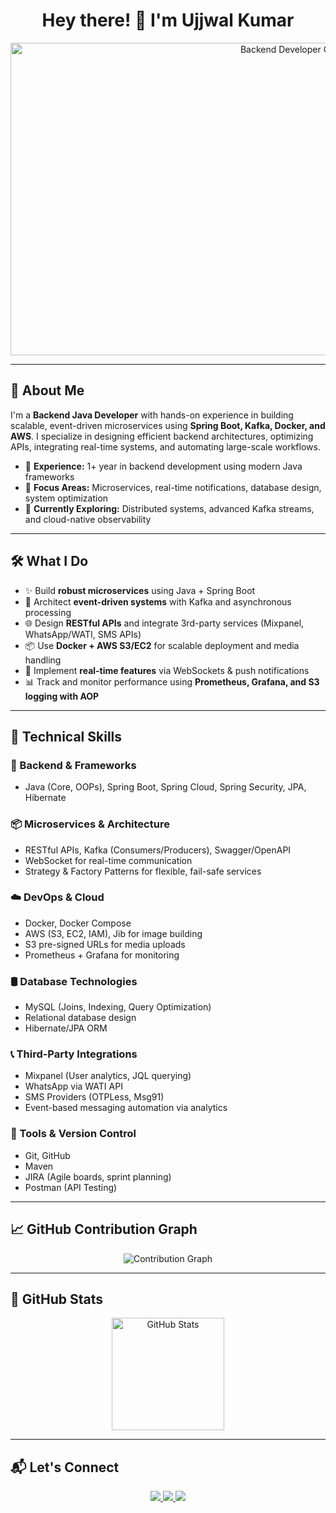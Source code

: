 <h1 align="center">Hey there! 👋 I'm Ujjwal Kumar</h1>

<p align="center">
  <img src="https://miro.medium.com/v2/resize:fit:1100/format:webp/1*MmlUmaa0oRxkQXzrKghdMQ.gif" width="900" height="500" alt="Backend Developer Coding">
</p>

---

## 🚀 About Me  

I'm a **Backend Java Developer** with hands-on experience in building scalable, event-driven microservices using **Spring Boot, Kafka, Docker, and AWS**. I specialize in designing efficient backend architectures, optimizing APIs, integrating real-time systems, and automating large-scale workflows.

- 🔹 **Experience:** 1+ year in backend development using modern Java frameworks  
- 🔹 **Focus Areas:** Microservices, real-time notifications, database design, system optimization  
- 🔹 **Currently Exploring:** Distributed systems, advanced Kafka streams, and cloud-native observability

---

## 🛠️ What I Do  

- ✨ Build **robust microservices** using Java + Spring Boot  
- 🧩 Architect **event-driven systems** with Kafka and asynchronous processing  
- 🌐 Design **RESTful APIs** and integrate 3rd-party services (Mixpanel, WhatsApp/WATI, SMS APIs)  
- 📦 Use **Docker + AWS S3/EC2** for scalable deployment and media handling  
- 🧠 Implement **real-time features** via WebSockets & push notifications  
- 📊 Track and monitor performance using **Prometheus, Grafana, and S3 logging with AOP**

---

## 💼 Technical Skills  

### 🧱 Backend & Frameworks  
- Java (Core, OOPs), Spring Boot, Spring Cloud, Spring Security, JPA, Hibernate  

### 📦 Microservices & Architecture  
- RESTful APIs, Kafka (Consumers/Producers), Swagger/OpenAPI  
- WebSocket for real-time communication  
- Strategy & Factory Patterns for flexible, fail-safe services  

### ☁️ DevOps & Cloud  
- Docker, Docker Compose  
- AWS (S3, EC2, IAM), Jib for image building  
- S3 pre-signed URLs for media uploads  
- Prometheus + Grafana for monitoring  

### 🛢️ Database Technologies  
- MySQL (Joins, Indexing, Query Optimization)  
- Relational database design  
- Hibernate/JPA ORM  

### 📞 Third-Party Integrations  
- Mixpanel (User analytics, JQL querying)  
- WhatsApp via WATI API  
- SMS Providers (OTPLess, Msg91)  
- Event-based messaging automation via analytics  

### 🔧 Tools & Version Control  
- Git, GitHub  
- Maven  
- JIRA (Agile boards, sprint planning)  
- Postman (API Testing)

---

## 📈 GitHub Contribution Graph  

<p align="center">
  <img src="https://github-readme-activity-graph.vercel.app/graph?username=ujjwalsnoodifyy&theme=react-dark&hide_border=true&area=true" alt="Contribution Graph">
</p>

---

## 📌 GitHub Stats  

<p align="center">
  <img src="https://github-readme-streak-stats.herokuapp.com/?user=ujjwalsnoodifyy&theme=radical&hide_border=true" height="180" alt="GitHub Stats">
</p>

---

## 📬 Let's Connect  

<p align="center">
  <a href="https://www.linkedin.com/in/ujjwal-kumar-techie" target="_blank">
    <img src="https://img.shields.io/badge/LinkedIn-0077B5?style=for-the-badge&logo=linkedin&logoColor=white">
  </a>
  <a href="mailto:uk47kumar@gmail.com" target="_blank">
    <img src="https://img.shields.io/badge/Email-D14836?style=for-the-badge&logo=gmail&logoColor=white">
  </a>
  <a href="https://github.com/uk47kumar" target="_blank">
    <img src="https://img.shields.io/badge/GitHub-100000?style=for-the-badge&logo=github&logoColor=white">
  </a>
</p>

